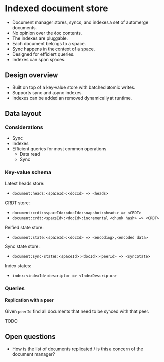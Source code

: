 # Indexed document store

- Document manager stores, syncs, and indexes a set of automerge documents.
- No opinion over the doc contents.
- The indexes are pluggable.
- Each document belongs to a space.
- Sync happens in the context of a space.
- Designed for efficient queries.
- Indexes can span spaces.

## Design overview

- Built on top of a key-value store with batched atomic writes.
- Supports sync and async indexes.
- Indexes can be added an removed dynamically at runtime.

## Data layout

### Considerations

- Sync
- Indexes
- Efficient queries for most common operations
  - Data read
  - Sync

### Key-value schema

Latest heads store:

- `document:heads:<spaceId>:<docId> => <heads>`

CRDT store:

- `document:crdt:<spaceId>:<docId>:snapshot:<heads> => <CRDT>`
- `document:crdt:<spaceId>:<docId>:incremental:<chunk hash> => <CRDT>`

Reified state store:

- `document:state:<spaceId>:<docId> => <encoding>,<encoded data>`

Sync state store:

- `document:sync-states:<spaceId>:<docId>:<peerId> => <syncState>`

Index states:

- `index:<indexId>:descriptor => <IndexDescriptor>`


### Queries

#### Replication with a peer

Given `peerId` find all documents that need to be synced with that peer.

TODO

## Open questions

- How is the list of documents replicated / is this a concern of the document manager?
